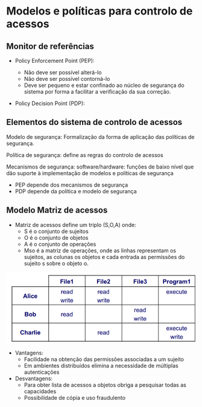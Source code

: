 # Modelos e políticas para controlo de acessos

## Monitor de referências

- Policy Enforcement Point (PEP): 
  - Não deve ser possível alterá-lo
  - Não deve ser possível contorná-lo
  - Deve ser pequeno e estar confinado ao núcleo de segurança do sistema por forma a facilitar a verificação da sua correção.

- Policy Decision Point (PDP):

## Elementos do sistema de controlo de acessos

Modelo de segurança: Formalização da forma de aplicação das políticas de segurança.

Política de segurança: define as regras do controlo de acessos

Mecanismos de segurança: software/hardware: funções de baixo nível que dão suporte à implementação de modelos e políticas de segurança

- PEP depende dos mecanismos de segurança
- PDP depende da política e modelo de segurança

## Modelo Matriz de acessos

- Matriz de acessos define um triplo (S,O,A) onde:
  - S é o conjunto de sujeitos
  - O é o conjunto de objetos
  - A é o conjunto de operações
  - Mso é a matriz de operações, onde as linhas representam os sujeitos, as colunas os objetos e cada entrada as permissões do sujeito s sobre o objeto o.

![Matriz de acessos](image-3.png)

- Vantagens:
  - Facilidade na obtenção das permissões associadas a um sujeito
  - Em ambientes distribuídos elimina a necessidade de múltiplas autenticações
- Desvantagens:
  - Para obter lista de acessos a objetos obriga a pesquisar todas as capacidades
  - Possibilidade de cópia e uso fraudulento